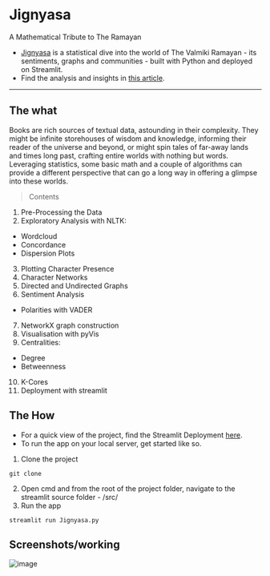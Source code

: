 # Jignyasa 
A Mathematical Tribute to The Ramayan
- [Jignyasa](https://ramayanam.streamlit.app/) is a statistical dive into the world of The Valmiki Ramayan - its sentiments, graphs and communities - built with Python and deployed on Streamlit.
- Find the analysis and insights in [this article](https://medium.com/@sumanasridharan/of-epics-networks-and-bots-79f48cdd3c3f).
----------
## The what
Books are rich sources of textual data, astounding in their complexity. They might be infinite storehouses of wisdom and knowledge, informing their reader of the universe and beyond, or might spin tales of far-away lands and times long past, crafting entire worlds with nothing but words. Leveraging statistics, some basic math and a couple of algorithms can provide a different perspective that can go a long way in offering a glimpse into these worlds.
> Contents
1) Pre-Processing the Data
2) Exploratory Analysis with NLTK:
  - Wordcloud
  - Concordance
  - Dispersion Plots
3) Plotting Character Presence
4) Character Networks
5) Directed and Undirected Graphs
6) Sentiment Analysis 
- Polarities with VADER
7) NetworkX graph construction
8) Visualisation with pyVis
9) Centralities:
- Degree
- Betweenness
10) K-Cores
11) Deployment with streamlit

## The How
- For a quick view of the project, find the Streamlit Deployment [here](https://ramayanam.streamlit.app/).
- To run the app on your local server, get started like so.
1) Clone the project
```
git clone
```
2) Open cmd and from the root of the project folder, navigate to the streamlit source folder - /src/
3) Run the app
```
streamlit run Jignyasa.py
```
## Screenshots/working
![image](https://github.com/su-mana-s/Ramayanam/assets/98222724/e6e291ff-090f-4a89-8a03-10004f516a4e)

